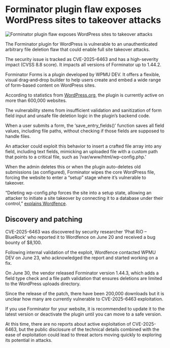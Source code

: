 # Forminator plugin flaw exposes WordPress sites to takeover attacks

![Forminator plugin flaw exposes WordPress sites to takeover attacks](https://www.bleepstatic.com/content/hl-images/2023/12/07/back.jpg)

The Forminator plugin for WordPress is vulnerable to an unauthenticated arbitrary file deletion flaw that could enable full site takeover attacks.

The security issue is tracked as CVE-2025-6463 and has a high-severity impact (CVSS 8.8 score). It impacts all versions of Forminator up to 1.44.2.

Forminator Forms is a plugin developed by WPMU DEV. It offers a flexible, visual drag‑and‑drop builder to help users create and embed a wide range of form-based content on WordPress sites.

According to statistics from [WordPress.org](https://wordpress.org/plugins/forminator/), the plugin is currently active on more than 600,000 websites.

The vulnerability stems from insufficient validation and sanitization of form field input and unsafe file deletion logic in the plugin’s backend code.

When a user submits a form, the ‘save_entry_fields()’ function saves all field values, including file paths, without checking if those fields are supposed to handle files.

An attacker could exploit this behavior to insert a crafted file array into any field, including text fields, mimicking an uploaded file with a custom path that points to a critical file, such as ‘/var/www/html/wp-config.php.’

When the admin deletes this or when the plugin auto-deletes old submissions (as configured), Forminator wipes the core WordPress file, forcing the website to enter a “setup” stage where it’s vulnerable to takeover.

“Deleting wp-config.php forces the site into a setup state, allowing an attacker to initiate a site takeover by connecting it to a database under their control,” [explains Wordfence](https://www.wordfence.com/blog/2025/07/600000-wordpress-sites-affected-by-arbitrary-file-deletion-vulnerability-in-forminator-wordpress-plugin/).

## Discovery and patching

CVE-2025-6463 was discovered by security researcher ‘Phat RiO – BlueRock’ who reported it to Wordfence on June 20 and received a bug bounty of $8,100.

Following internal validation of the exploit, Wordfence contacted WPMU DEV on June 23, who acknowledged the report and started working on a fix.

On June 30, the vendor released Forminator version 1.44.3, which adds a field type check and a file path validation that ensures deletions are limited to the WordPress uploads directory.

Since the release of the patch, there have been 200,000 downloads but it is unclear how many are currently vulnerable to CVE-2025-6463 exploitation.

If you use Forminator for your website, it is recommended to update it to the latest version or deactivate the plugin until you can move to a safe version.

At this time, there are no reports about active exploitation of CVE-2025-6463, but the public disclosure of the technical details combined with the ease of exploitation could lead to threat actors moving quickly to exploring its potential in attacks.